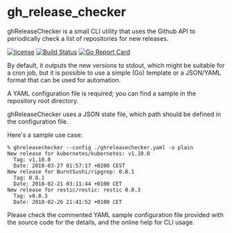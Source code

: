 # gh_release_checker

ghReleaseChecker is a small CLI utility that uses the Github API to
periodically check a list of repositories for new releases.

[![license](https://img.shields.io/badge/license-MIT-blue.svg?style=flat)](https://raw.githubusercontent.com/McKael/ghreleasechecker/master/LICENSE)
[![Build Status](https://travis-ci.org/McKael/ghreleasechecker.svg?branch=master)](https://travis-ci.org/McKael/ghreleasechecker)
[![Go Report Card](https://goreportcard.com/badge/github.com/McKael/ghreleasechecker)](https://goreportcard.com/report/github.com/McKael/ghreleasechecker)

By default, it outputs the new versions to stdout, which might be suitable for
a cron job, but it is possible to use a simple (Go) template or a JSON/YAML
format that can be used for automation.

A YAML configuration file is required; you can find a sample in the repository
root directory.

ghReleaseChecker uses a JSON state file, which path should be defined in the
configuration file.


Here's a sample use case:
```
% ghreleasechecker --config ./ghreleasechecker.yaml -o plain
New release for kubernetes/kubernetes: v1.10.0
  Tag: v1.10.0
  Date: 2018-03-27 01:57:17 +0200 CEST
New release for BurntSushi/ripgrep: 0.8.1
  Tag: 0.8.1
  Date: 2018-02-21 03:11:44 +0100 CET
New release for restic/restic: restic 0.8.3
  Tag: v0.8.3
  Date: 2018-02-26 21:41:52 +0100 CET
```

Please check the commented YAML sample configuration file provided with the
source code for the details, and the online help for CLI usage.

